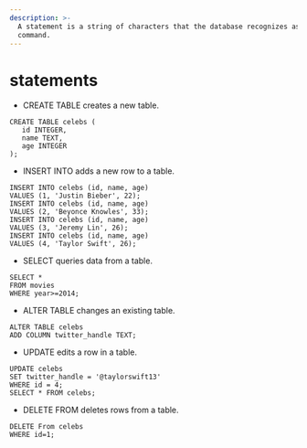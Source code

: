 ```yaml
---
description: >-
  A statement is a string of characters that the database recognizes as a valid
  command.
---
```


# statements



* CREATE TABLE creates a new table.

```text
CREATE TABLE celebs (
   id INTEGER, 
   name TEXT, 
   age INTEGER
);

```

* INSERT INTO adds a new row to a table.

```text
INSERT INTO celebs (id, name, age)
VALUES (1, 'Justin Bieber', 22);
INSERT INTO celebs (id, name, age)
VALUES (2, 'Beyonce Knowles', 33);
INSERT INTO celebs (id, name, age)
VALUES (3, 'Jeremy Lin', 26);
INSERT INTO celebs (id, name, age)
VALUES (4, 'Taylor Swift', 26);
```

* SELECT queries data from a table.

```text
SELECT *
FROM movies
WHERE year>=2014;
```

* ALTER TABLE changes an existing table.

```text
ALTER TABLE celebs 
ADD COLUMN twitter_handle TEXT;
```

* UPDATE edits a row in a table.

```text
UPDATE celebs 
SET twitter_handle = '@taylorswift13' 
WHERE id = 4;
SELECT * FROM celebs;

```

* DELETE FROM deletes rows from a table.

```text
DELETE From celebs
WHERE id=1;
```

